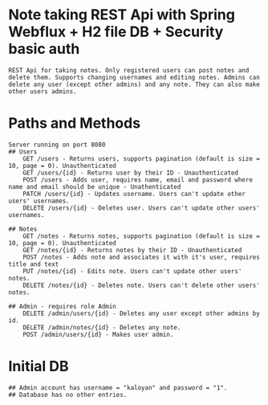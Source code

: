 # Note taking REST Api with Spring Webflux + H2 file DB + Security basic auth
    REST Api for taking notes. Only registered users can post notes and delete them. Supports changing usernames and editing notes. Admins can delete any user (except other admins) and any note. They can also make other users admins.
# Paths and Methods
    Server running on port 8080
    ## Users
        GET /users - Returns users, supports pagination (default is size = 10, page = 0). Unauthenticated
        GET /users/{id} - Returns user by their ID - Unauthenticated
        POST /users - Adds user, requires name, email and password where name and email should be unique - Unathenticated
        PATCH /users/{id} - Updates username. Users can't update other users' usernames.
        DELETE /users/{id} - Deletes user. Users can't update other users' usernames.
    
    ## Notes
        GET /notes - Returns notes, supports pagination (default is size = 10, page = 0). Unauthenticated
        GET /notes/{id} - Returns notes by their ID - Unauthenticated
        POST /notes - Adds note and associates it with it's user, requires title and text
        PUT /notes/{id} - Edits note. Users can't update other users' notes.
        DELETE /notes/{id} - Deletes note. Users can't delete other users' notes.

    ## Admin - requires role Admin
        DELETE /admin/users/{id} - Deletes any user except other admins by id.
        DELETE /admin/notes/{id} - Deletes any note.
        POST /admin/users/{id} - Makes user admin.
# Initial DB
    ## Admin account has username = "kaloyan" and password = "1".
    ## Database has no other entries.